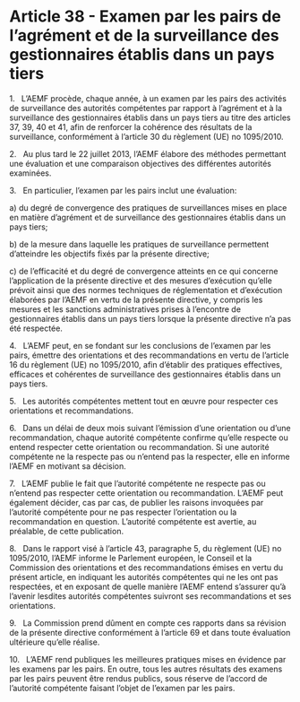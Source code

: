 # Article 38 - Examen par les pairs de l’agrément et de la surveillance des gestionnaires établis dans un pays tiers


1.   L’AEMF procède, chaque année, à un examen par les pairs des activités de surveillance des autorités compétentes par rapport à l’agrément et à la surveillance des gestionnaires établis dans un pays tiers au titre des articles 37, 39, 40 et 41, afin de renforcer la cohérence des résultats de la surveillance, conformément à l’article 30 du règlement (UE) no 1095/2010.

2.   Au plus tard le 22 juillet 2013, l’AEMF élabore des méthodes permettant une évaluation et une comparaison objectives des différentes autorités examinées.

3.   En particulier, l’examen par les pairs inclut une évaluation:

a) du degré de convergence des pratiques de surveillances mises en place en matière d’agrément et de surveillance des gestionnaires établis dans un pays tiers;

b) de la mesure dans laquelle les pratiques de surveillance permettent d’atteindre les objectifs fixés par la présente directive;

c) de l’efficacité et du degré de convergence atteints en ce qui concerne l’application de la présente directive et des mesures d’exécution qu’elle prévoit ainsi que des normes techniques de réglementation et d’exécution élaborées par l’AEMF en vertu de la présente directive, y compris les mesures et les sanctions administratives prises à l’encontre de gestionnaires établis dans un pays tiers lorsque la présente directive n’a pas été respectée.

4.   L’AEMF peut, en se fondant sur les conclusions de l’examen par les pairs, émettre des orientations et des recommandations en vertu de l’article 16 du règlement (UE) no 1095/2010, afin d’établir des pratiques effectives, efficaces et cohérentes de surveillance des gestionnaires établis dans un pays tiers.

5.   Les autorités compétentes mettent tout en œuvre pour respecter ces orientations et recommandations.

6.   Dans un délai de deux mois suivant l’émission d’une orientation ou d’une recommandation, chaque autorité compétente confirme qu’elle respecte ou entend respecter cette orientation ou recommandation. Si une autorité compétente ne la respecte pas ou n’entend pas la respecter, elle en informe l’AEMF en motivant sa décision.

7.   L’AEMF publie le fait que l’autorité compétente ne respecte pas ou n’entend pas respecter cette orientation ou recommandation. L’AEMF peut également décider, cas par cas, de publier les raisons invoquées par l’autorité compétente pour ne pas respecter l’orientation ou la recommandation en question. L’autorité compétente est avertie, au préalable, de cette publication.

8.   Dans le rapport visé à l’article 43, paragraphe 5, du règlement (UE) no 1095/2010, l’AEMF informe le Parlement européen, le Conseil et la Commission des orientations et des recommandations émises en vertu du présent article, en indiquant les autorités compétentes qui ne les ont pas respectées, et en exposant de quelle manière l’AEMF entend s’assurer qu’à l’avenir lesdites autorités compétentes suivront ses recommandations et ses orientations.

9.   La Commission prend dûment en compte ces rapports dans sa révision de la présente directive conformément à l’article 69 et dans toute évaluation ultérieure qu’elle réalise.

10.   L’AEMF rend publiques les meilleures pratiques mises en évidence par les examens par les pairs. En outre, tous les autres résultats des examens par les pairs peuvent être rendus publics, sous réserve de l’accord de l’autorité compétente faisant l’objet de l’examen par les pairs.
